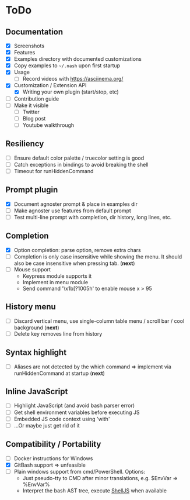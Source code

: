 # ToDo

## Documentation
- [x] Screenshots
- [x] Features
- [x] Examples directory with documented customizations
- [x] Copy examples to `~/.nash` upon first startup
- [x] Usage
    - [ ] Record videos with https://asciinema.org/
- [x] Customization / Extension API
    - [x] Writing your own plugin (start/stop, etc)
- [ ] Contribution guide
- [ ] Make it visible
    - [ ] Twitter
    - [ ] Blog post
    - [ ] Youtube walkthrough

## Resiliency
- [ ] Ensure default color palette / truecolor setting is good
- [ ] Catch exceptions in bindings to avoid breaking the shell
- [ ] Timeout for runHiddenCommand

## Prompt plugin
- [x] Document agnoster prompt & place in examples dir
- [ ] Make agnoster use features from default prompt
- [ ] Test multi-line prompt with completion, dir history, long lines, etc.

## Completion
- [x] Option completion: parse option, remove extra chars
- [ ] Completion is only case insensitive while showing the menu. It
    should also be case insensitive when pressing tab. (**next**)
- [ ] Mouse support
    - Keypress module supports it
    - Implement in menu module
    - Send command '\x1b[?1005h' to enable mouse x > 95

## History menu
- [ ] Discard vertical menu, use single-column table menu /
    scroll bar / cool background (**next**)
- [ ] Delete key removes line from history

## Syntax highlight
- [ ] Aliases are not detected by the which command => implement
    via runHiddenCommand at startup (**next**)
 
## Inline JavaScript
- [ ] Highlight JavaScript (and avoid bash parser error)
- [ ] Get shell environment variables before executing JS
- [ ] Embedded JS code context using 'with'
- [ ] ...Or maybe just get rid of it

## Compatibility / Portability
- [ ] Docker instructions for Windows
- [x] GitBash support => unfeasible
- [ ] Plain windows support from cmd/PowerShell. Options:
    - Just pseudo-tty to CMD after minor translations, e.g. $EnvVar => %EnvVar%
    - Interpret the bash AST tree, execute [ShellJS](https://github.com/shelljs/shelljs)
        when available
